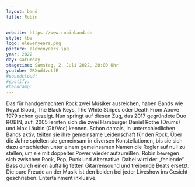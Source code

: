 ```yaml
---
layout: band
title: Robin


website: https://www.robinband.de
style: tba
logo: elevenyears.png
picture: elevenyears.jpg
year: 2022
day: saturday
stagetime: Samstag, 2. Juli 2022, 20:00 Uhr
youtube: GRXud4votlE
#soundcloud:
#spotify:
#bandcamp:
---
```


Das für handgemachten Rock zwei Musiker ausreichen, haben Bands wie Royal Blood,
The Black Keys, The White Stripes oder Death From Above 1979 schon gezeigt. Nun
springt auf diesen Zug, das 2017 gegründete Duo ROBIN, auf. 2005 lernten sich
die zwei Hamburger Daniel Rothe (Drums) und Max Läubin (Git/Voc) kennen. Schon
damals, in unterschiedlichen Bands aktiv, teilten sie ihre gemeinsame
Leidenschaft für den Rock. Über die Jahre spielten sie gemeinsam in diversen
Konstellationen, bis sie sich dazu entschieden unter einem gemeinsamen Namen
die Regler auf null zu stellen, um sie mit doppelter Power wieder aufzureißen.
Robin bewegen sich zwischen Rock, Pop, Punk und Alternative. Dabei wird
der „fehlende“ Bass durch einen auffällig fetten Gitarrensound und treibende
Beats ersetzt. Die pure Freude an der Musik ist den beiden bei jeder Liveshow
ins Gesicht geschrieben. Entertainment inklusive.
